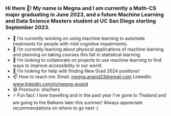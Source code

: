 ### Hi there 👋! My name is Megna and I am currently a Math-CS major graduating in June 2023, and a future Machine Learning and Data Science Masters student at UC San Diego starting September 2023. 

- 🔭 I’m currently working on using machine learning to automate treatments for people with mild cognitive impairments. 
- 🌱 I’m currently learning about physical applications of machine learning and planning on taking courses this fall in statistical learning. 
- 👯 I’m looking to collaborate on projects to use machine learning to find ways to improve accessibility in our world.
- 🤔 I’m looking for help with finding New Grad 2024 positions! 
- 📫 How to reach me: 
Email: megna.anand23@gmail.com
LinkedIn: www.linkedin.com/in/megna-anand
- 😄 Pronouns: she/hers
- ⚡ Fun fact: I love travelling and in the past year I've gone to Thailand and am going to the Balkans later this summer! Always appreciate recommendations on where to go next :) 
